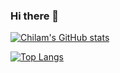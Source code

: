 ### Hi there 👋


[![Chilam's GitHub stats](https://github-readme-stats.vercel.app/api?username=ch1lam&count_private=true&show_icons=true&theme=dracula)]()


[![Top Langs](https://github-readme-stats.vercel.app/api/top-langs/?username=ch1lam&layout=compact)]()
